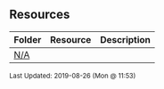 ## Resources
| Folder | Resource | Description|
 | ------------|------------|------------|
 | [N/A](https://github.com/rugbyprof/5303-Adv-Database/tree/master/Resources/N/A) |

<sup>Last Updated: 2019-08-26 (Mon @ 11:53)</sup>